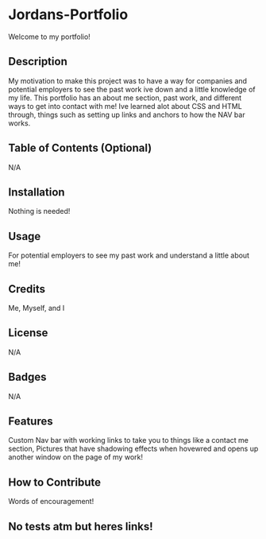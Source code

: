 # Jordans-Portfolio
Welcome to my portfolio!

## Description

My motivation to make this project was to have a way for companies and potential employers to see the past work ive down and a little knowledge of my life. This portfolio has an about me section, past work, and different ways to get into contact with me! Ive learned alot about CSS and HTML through, things such as setting up links and anchors to how the NAV bar works.

## Table of Contents (Optional)

N/A

## Installation

Nothing is needed!

## Usage

For potential employers to see my past work and understand a little about me!

## Credits

Me, Myself, and I

## License

N/A

## Badges

N/A

## Features

Custom Nav bar with working links to take you to things like a contact me section, Pictures that have shadowing effects when hovewred and opens up another window on the page of my work!

## How to Contribute

Words of encouragement!

## No tests atm but heres links!
